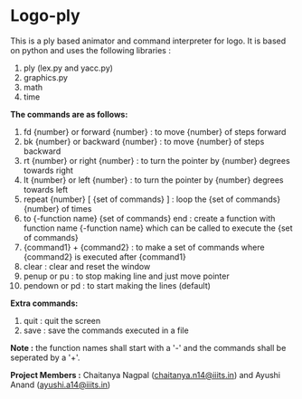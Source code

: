 # Logo-ply
This is a ply based animator and command interpreter for logo.
It is based on python and uses the following libraries :
1. ply (lex.py and yacc.py)
2. graphics.py
3. math
4. time

**The commands are as follows:**
1. fd {number} or forward {number} : to move {number} of steps forward
2. bk {number} or backward {number} : to move {number} of steps backward
3. rt {number} or right {number} : to turn the pointer by {number} degrees towards right
4. lt {number} or left {number} : to turn the pointer by {number} degrees towards left
5. repeat {number} [ {set of commands} ] : loop the {set of commands} {number} of times
6. to {-function name} {set of commands} end : create a function with function name {-function name} which can be called to execute the {set of commands}
7. {command1} + {command2} : to make a set of commands where {command2} is executed after {command1}
8. clear : clear and reset the window
9. penup or pu : to stop making line and just move pointer
10. pendown or pd : to start making the lines (default)

**Extra commands:**
1. quit : quit the screen
2. save : save the commands executed in a file

**Note :** the function names shall start with a '-' and the commands shall be seperated by a '+'. 

**Project Members :** Chaitanya Nagpal (chaitanya.n14@iiits.in) and Ayushi Anand (ayushi.a14@iiits.in)
